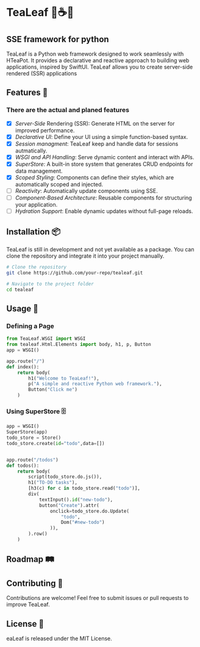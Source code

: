 # TeaLeaf 🍃☕✨
## SSE framework for python
TeaLeaf is a Python web framework designed to work seamlessly with HTeaPot.
It provides a declarative and reactive approach to building web applications,
inspired by SwiftUI.
TeaLeaf allows you to create server-side rendered (SSR) applications

## Features 🔧
### There are the actual and planed features
- [x] *Server-Side* Rendering (SSR): Generate HTML on the server for improved performance.
- [x] *Declarative UI*: Define your UI using a simple function-based syntax.
- [x] *Session managment*: TeaLeaf keep and handle data for sessions autmatically.
- [x] *WSGI and API Handling*: Serve dynamic content and interact with APIs.
- [x] *SuperStore*: A built-in store system that generates CRUD endpoints for data management.
- [x] *Scoped Styling*: Components can define their styles, which are automatically scoped and injected.
- [ ] *Reactivity*: Automatically update components using SSE.
- [ ] *Component-Based Architecture*: Reusable components for structuring your application.
- [ ] *Hydration Support*: Enable dynamic updates without full-page reloads.

## Installation 📦
TeaLeaf is still in development and not yet available as a package. You can clone the repository and integrate it into your project manually.
```bash
# Clone the repository
git clone https://github.com/your-repo/tealeaf.git

# Navigate to the project folder
cd tealeaf
```

## Usage 🚀

### Defining a Page
```Python
from TeaLeaf.WSGI import WSGI
from tealeaf.Html.Elements import body, h1, p, Button
app = WSGI()

app.route("/")
def index():
    return body(
        h1("Welcome to TeaLeaf!"),
        p("A simple and reactive Python web framework."),
        Button("Click me")
    )
```

### Using SuperStore 🗄️
```Python
app = WSGI()
SuperStore(app)
todo_store = Store()
todo_store.create(id="todo",data=[])


app.route("/todos")
def todos():
    return body(
        script(todo_store.do.js()),
        h1("TO-DO tasks"),
        [h3(c) for c in todo_store.read("todo")],
        div(
            textInput().id("new-todo"),
            button("Create").attr(
                onclick=todo_store.do.Update(
                    "todo",
                    Dom("#new-todo")
                )),
        ).row()
    )
```

## Roadmap 🛤️


## Contributing 🤝
Contributions are welcome! Feel free to submit issues or pull requests to improve TeaLeaf.

## License 📜
eaLeaf is released under the MIT License.
